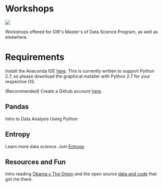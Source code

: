 # Workshops

![](https://creativeservices.gwu.edu/sites/creativeservices.gwu.edu/files/image/gw_atx_4cp_pos.png)

Workshops offered for GW's Master's of Data Science Program, as well as elsewhere.

# Requirements

Install the Anaconda IDE [here](https://continuum.io/downloads). This is currently written to support Python 2.7, so please download the graphical installer with Python 2.7 for your respective OS.

(Recommended) Create a Github account [here](https://github.com/).

## Pandas

Intro to Data Analysis Using Python

## Entropy

Learn more data science. Join [Entropy](https://www.josephofiowa.com/entropy])

## Resources and Fun

Intro reading [Obama v The Onion](https://medium.com/@josephofiowa/what-real-fake-news-says-about-obamas-presidency-4bf42be71ff1) and the open source [data and code](https://github.com/josephofiowa/zenzic/tree/master/obama-onion) that got me there.